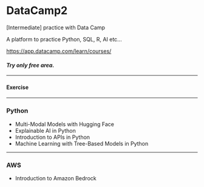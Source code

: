 # DataCamp2
[Intermediate] practice with Data Camp

A platform to practice Python, SQL, R, AI etc...

https://app.datacamp.com/learn/courses/


#### *Try only free area.*
---
#### Exercise　　
---
### Python
* Multi-Modal Models with Hugging Face
* Explainable AI in Python
* Introduction to APIs in Python
* Machine Learning with Tree-Based Models in Python

---
### AWS
* Introduction to Amazon Bedrock
